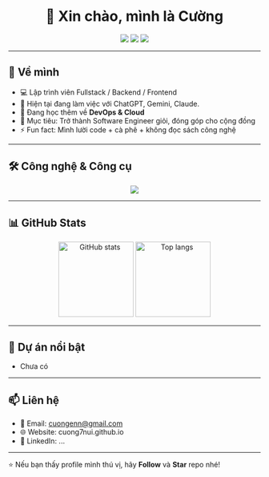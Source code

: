 <h1 align="center">👋 Xin chào, mình là Cường</h1>

<p align="center">
  <a href="https://github.com/Cuong7Nui"><img src="https://img.shields.io/github/followers/yourusername?label=Follow&style=social"></a>
  <a href="https://www.linkedin.com/in/yourprofile/"><img src="https://img.shields.io/badge/-LinkedIn-blue?style=flat&logo=linkedin"></a>
  <a href="mailto:cuongenn@gmail.com"><img src="https://img.shields.io/badge/-Gmail-red?style=flat&logo=gmail&logoColor=white"></a>
</p>

---

## 🚀 Về mình
- 💻 Lập trình viên Fullstack / Backend / Frontend  
- 🔭 Hiện tại đang làm việc với ChatGPT, Gemini, Claude.   
- 🌱 Đang học thêm về **DevOps & Cloud**  
- 🎯 Mục tiêu: Trở thành Software Engineer giỏi, đóng góp cho cộng đồng  
- ⚡ Fun fact: Mình lười code + cà phê + không đọc sách công nghệ  

---

## 🛠️ Công nghệ & Công cụ

<p align="center">
  <img src="https://skillicons.dev/icons?i=java,cs,cpp,js,react,nodejs,html,css,tailwind,mysql,postgres,mongodb,git,github,docker,linux,vscode,eclipse,visualstudio&perline=9" />
</p>

---

## 📊 GitHub Stats
<p align="center">
  <img src="https://github-readme-stats.vercel.app/api?username=cuong7nui&show_icons=true&theme=radical" alt="GitHub stats" height="150"/>
  <img src="https://github-readme-stats.vercel.app/api/top-langs/?username=cuong7nui&layout=compact&theme=radical" alt="Top langs" height="150"/>
</p>

---

## 📂 Dự án nổi bật
- Chưa có

---

## 📫 Liên hệ
- 📧 Email: cuongenn@gmail.com  
- 🌐 Website: cuong7nui.github.io
- 💼 LinkedIn: ... 

---

⭐️ Nếu bạn thấy profile mình thú vị, hãy **Follow** và **Star** repo nhé!
